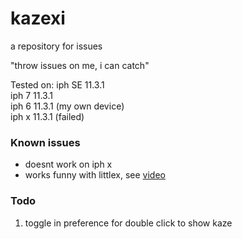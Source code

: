 # kazexi

a repository for issues

"throw issues on me, i can catch"

Tested on: 
iph SE 11.3.1 <br/>
iph 7  11.3.1 <br/>
iph 6  11.3.1 (my own device)<br/>
iph x  11.3.1 (failed)<br/>

### Known issues
* doesnt work on iph x
* works funny with littlex, see [video](https://imgur.com/gallery/jNBa2lU)

### Todo
1. toggle in preference for double click to show kaze
